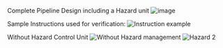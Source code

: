 Complete Pipeline Design including a Hazard unit
![image](https://github.com/user-attachments/assets/a12a7673-2452-4062-b729-1528d35f144e)

Sample Instructions used for verification:
![Instruction example](https://github.com/user-attachments/assets/542e9900-86b8-49cf-98a6-2b20f6066d20)


Without Hazard Control Unit
![Without Hazard management](https://github.com/user-attachments/assets/a17b6c72-54d6-49d2-a5c6-5fcc43aab967)
![Hazard 2](https://github.com/user-attachments/assets/ed485505-0e81-49d4-8fc9-ca661633e74d)
